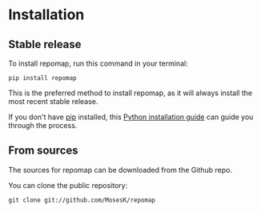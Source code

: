 # Installation

## Stable release

To install repomap, run this command in your terminal:

```
pip install repomap
```

This is the preferred method to install repomap, as it will always install the most recent stable release.

If you don't have [pip](https://pip.pypa.io) installed, this [Python installation guide](http://docs.python-guide.org/en/latest/starting/installation/) can guide you through the process.

## From sources

The sources for repomap can be downloaded from the Github repo.

You can clone the public repository:

```
git clone git://github.com/MosesK/repomap
```
